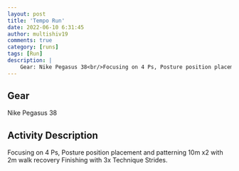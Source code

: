 ```yaml
---
layout: post
title: 'Tempo Run'
date: 2022-06-10 6:31:45
author: multishiv19
comments: true
category: [runs]
tags: [Run]
description: |
    Gear: Nike Pegasus 38<br/>Focusing on 4 Ps, Posture position placement and patterning<br/>10m x2 with 2m walk recovery<br/>Finishing with 3x Technique Strides. 
---
```


## Gear
Nike Pegasus 38

## Activity Description
Focusing on 4 Ps, Posture position placement and patterning
10m x2 with 2m walk recovery
Finishing with 3x Technique Strides. 


<div width='100%' class='strava-embed-placeholder' data-embed-type='activity' data-embed-id='7281995500'></div>
<script src='https://strava-embeds.com/embed.js'></script>
